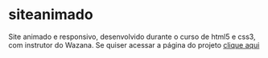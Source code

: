 # siteanimado
Site animado e responsivo, desenvolvido durante o curso de html5 e css3, com instrutor do Wazana. 
Se quiser acessar a página do projeto [clique aqui](https://danielcosta010.github.io/siteanimado/svg)
